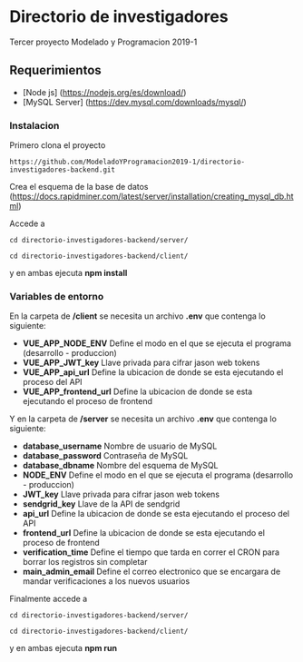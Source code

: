 # Directorio de investigadores 
Tercer proyecto Modelado y Programacion 2019-1

## Requerimientos

* [Node js] (https://nodejs.org/es/download/)
* [MySQL Server] (https://dev.mysql.com/downloads/mysql/)

### Instalacion

Primero clona el proyecto

```
https://github.com/ModeladoYProgramacion2019-1/directorio-investigadores-backend.git
```

Crea el esquema de la base de datos (https://docs.rapidminer.com/latest/server/installation/creating_mysql_db.html)

Accede a 

```
cd directorio-investigadores-backend/server/
```
```
cd directorio-investigadores-backend/client/
```

y en ambas ejecuta **npm install**


### Variables de entorno

En la carpeta de **/client** se necesita un archivo **.env** que contenga lo siguiente:

* **VUE_APP_NODE_ENV** Define el modo en el que se ejecuta el programa (desarrollo - produccion)
* **VUE_APP_JWT_key** Llave privada para cifrar jason web tokens
* **VUE_APP_api_url** Define la ubicacion de donde se esta ejecutando el proceso del API
* **VUE_APP_frontend_url** Define la ubicacion de donde se esta ejecutando el proceso de frontend

Y en la carpeta de **/server** se necesita un archivo **.env** que contenga lo siguiente:

* **database_username** Nombre de usuario de MySQL
* **database_password** Contraseña de MySQL
* **database_dbname** Nombre del esquema de MySQL
* **NODE_ENV** Define el modo en el que se ejecuta el programa (desarrollo - produccion)
* **JWT_key** Llave privada para cifrar jason web tokens
* **sendgrid_key** Llave de la API de sendgrid
* **api_url** Define la ubicacion de donde se esta ejecutando el proceso del API
* **frontend_url** Define la ubicacion de donde se esta ejecutando el proceso de frontend
* **verification_time** Define el tiempo que tarda en correr el CRON para borrar los registros sin completar
* **main_admin_email** Define el correo electronico que se encargara de mandar verificaciones a los nuevos usuarios


Finalmente accede a 

```
cd directorio-investigadores-backend/server/
```
```
cd directorio-investigadores-backend/client/
```

y en ambas ejecuta **npm run** 
